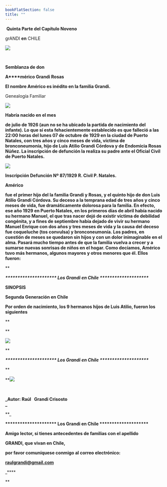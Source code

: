 ```yaml
---
bookFlatSection: false
title: ""
---
```


 **Quinta Parte del Capítulo Noveno** 

grANDI **en** CHILE

[![](https://sites.google.com/site/americograndirosas/_/rsrc/1314293014517/home/PortadaCapituloIX.jpg)](https://sites.google.com/site/americograndirosas/home/PortadaCapituloIX.jpg?attredirects=0)

 

**Semblanza de don**

**A****mérico Grandi Rosas**

**El nombre Américo es inédito en la familia Grandi.**

Genealogía Familiar 

[![](https://sites.google.com/site/americograndirosas/_/rsrc/1314291677018/home/5Genealog%C3%ADaAm%C3%A9ricoGrandiRosas.jpg)](https://sites.google.com/site/americograndirosas/home/5Genealog%C3%ADaAm%C3%A9ricoGrandiRosas.jpg?attredirects=0)

**Habría nacido en el mes**

**de julio de 1926 (aun no se ha ubicado la partida de nacimiento del infante). Lo que sí esta fehacientemente establecido es que falleció a las 22:00 horas del lunes 07 de octubre de 1929 en la ciudad de Puerto Natales, con tres años y cinco meses de vida, víctima de bronconeumonía, hijo de Luís Atilio Grandi Córdova y de Endomicia Rosas Núñez. La inscripción de defunción la realiza su padre ante el Oficial Civil de Puerto Natales.**

[![](https://sites.google.com/site/americograndirosas/_/rsrc/1296746875394/home/7%20LAGC-CERT-Def-Americo-Grandi-Rosas.jpg?height=275&width=787)](https://sites.google.com/site/americograndirosas/home/7%20LAGC-CERT-Def-Americo-Grandi-Rosas.jpg?attredirects=0)

**Inscripción Defunción Nº 87/1929 R. Civil P. Natales.**

**Américo**

**fue el primer hijo del la familia Grandi y Rosas, y el quinto hijo de don Luis Atilio Grandi Córdova. Su deceso a la temprana edad de tres años y cinco meses de vida, fue dramáticamente dolorosa para la familia. En efecto, ese año 1929 en Puerto Natales, en los primeros días de abril había nacido su hermano Manuel, el que tras nacer dejó de existir víctima de debilidad congénita, y a fines de septiembre había dejado de vivir su hermano Manuel Enrique con dos años y tres meses de vida y la causa del deceso fue coqueluche (tos convulsa) y bronconeumonía. Los padres, en cuestión de meses se quedaron sin hijos y con un dolor inimaginable en el alma. Pasará mucho tiempo antes de que la familia vuelva a crecer y a sumarse nuevas sonrisas de niños en el hogar. Como decíamos, Américo tuvo más hermanos, algunos mayores y otros menores que él. Ellos fueron:**

**

_**\*\*\*\*\*\*\*\*\*\*\*\*\*\*\*\*\*\*\*\*\* Los Grandi en Chile \*\*\*\*\*\*\*\*\*\*\*\*\*\*\*\*\*\*\*\***_

**SINOPSIS**

****Segunda Generación en Chile**** 

**Por orden de nacimiento, los 9 hermanos hijos de Luis Atilio, fueron los siguientes**

**

**

[![](https://sites.google.com/site/americograndirosas/_/rsrc/1303581798561/home/HijosDeLuisAtilio.JPG?height=268&width=715)](https://sites.google.com/site/americograndirosas/home/HijosDeLuisAtilio.JPG?attredirects=0)

**

_**\*\*\*\*\*\*\*\*\*\*\*\*\*\*\*\*\*\*\*\*\* Los Grandi en Chile \*\*\*\*\*\*\*\*\*\*\*\*\*\*\*\*\*\*\*\***_

**

 **[![](https://sites.google.com/site/americograndirosas/_/rsrc/1303581802075/home/002-P-AUTOR.jpg)](https://sites.google.com/site/americograndirosas/home/002-P-AUTOR.jpg?attredirects=0)

 

**_Autor: Raúl   Grandi Crisosto  
_**

**_

**\*\*\*\*\*\*\*\*\*\*\*\*\*\*\*\*\*\*\*\*\* Los Grandi en Chile \*\*\*\*\*\*\*\*\*\*\*\*\*\*\*\*\*\*\*\***

**Amigo lector, si tienes antecedentes de familias con el apellido** 

 **GRANDI, que vivan en Chile,** 

**por favor comuníquese conmigo al correo electrónico:** 

 **[raulgrandi@gmail.com](mailto:raulgrandi@gmail.com)**





_****



**